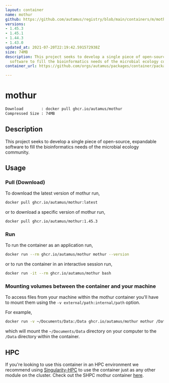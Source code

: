 ```yaml
---
layout: container
name: mothur
github: https://github.com/autamus/registry/blob/main/containers/m/mothur/spack.yaml
versions:
- 1.45.3
- 1.45.1
- 1.44.3
- 1.43.0
updated_at: 2021-07-20T22:19:42.591572938Z
size: 74MB
description: This project seeks to develop a single piece of open-source, expandable
  software to fill the bioinformatics needs of the microbial ecology community.
container_url: https://github.com/orgs/autamus/packages/container/package/mothur

---
```

# mothur
```bash 
Download        : docker pull ghcr.io/autamus/mothur
Compressed Size : 74MB
```

## Description
This project seeks to develop a single piece of open-source, expandable software to fill the bioinformatics needs of the microbial ecology community.

## Usage
### Pull (Download)
To download the latest version of mothur run,

```bash
docker pull ghcr.io/autamus/mothur:latest
```

or to download a specific version of mothur run,

```bash
docker pull ghcr.io/autamus/mothur:1.45.3
```
### Run
To run the container as an application run,
```bash
docker run --rm ghcr.io/autamus/mothur mothur --version
```

or to run the container in an interactive session run,
```bash
docker run -it --rm ghcr.io/autamus/mothur bash
```

### Mounting volumes between the container and your machine
To access files from your machine within the mothur container you'll have to mount them using the `-v external/path:internal/path` option.

For example,
```bash
docker run -v ~/Documents/Data:/Data ghcr.io/autamus/mothur mothur /Data/myData.csv
```
which will mount the `~/Documents/Data` directory on your computer to the `/Data` directory within the container.

## HPC
If you're looking to use this container in an HPC environment we recommend using [Singularity-HPC](https://singularity-hpc.readthedocs.io) to use the container just as any other module on the cluster. Check out the SHPC mothur container [here](https://singularityhub.github.io/singularity-hpc/r/ghcr.io-autamus-mothur/).